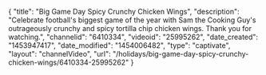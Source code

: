 {
    "title": "Big Game Day Spicy Crunchy Chicken Wings",
    "description": "Celebrate football's biggest game of the year with Sam the Cooking Guy's outrageously crunchy and spicy tortilla chip chicken wings.  Thank you for watching.",
    "channelid": "6410334",
    "videoid": "25995262",
    "date_created": "1453947417",
    "date_modified": "1454006482",
    "type": "captivate",
    "layout": "channelVideo",
    "url": "\/holidays\/big-game-day-spicy-crunchy-chicken-wings\/6410334-25995262"
}